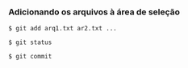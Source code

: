 ### Adicionando os arquivos à área de seleção

```
$ git add arq1.txt ar2.txt ...
```

```
$ git status
```

```
$ git commit
```
